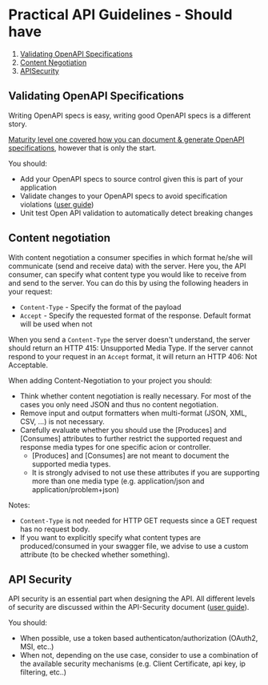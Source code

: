 # Practical API Guidelines - Should have

1. [Validating OpenAPI Specifications](docs/validating-open-api-specs.md)
1. [Content Negotiation](docs/content-negotiation.md)
1. [APISecurity](docs/api-security.md)


## Validating OpenAPI Specifications
Writing OpenAPI specs is easy, writing good OpenAPI specs is a different story.

[Maturity level one covered how you can document & generate OpenAPI specifications](./../maturity-level-one#document-your-apis), however that is only the start.

You should:
- Add your OpenAPI specs to source control given this is part of your application
- Validate changes to your OpenAPI specs to avoid specification violations ([user guide](docs/validating-open-api-specs.md))
- Unit test Open API validation to automatically detect breaking changes

 ## Content negotiation
With content negotiation a consumer specifies in which format he/she will communicate (send and receive data) with the server. Here you, the API consumer, can specify what content type you would like to receive from and send to the server. You can do this by using the following headers in your request:
- `Content-Type` - Specify the format of the payload
- `Accept` - Specify the requested format of the response. Default format will be used when not  

When you send a `Content-Type` the server doesn't understand, the server should return an HTTP 415: Unsupported Media Type. If the server cannot respond to your request in an `Accept` format, it will return an HTTP 406: Not Acceptable.

When adding Content-Negotiation to your project you should:
* Think whether content negotiation is really necessary. For most of the cases you only need JSON and thus no content negotiation.
* Remove input and output formatters when multi-format (JSON, XML, CSV, ...) is not necessary. 
* Carefully evaluate whether you should use the [Produces] and [Consumes] attributes to further restrict the supported request and response media types for one specific acion or controller.
    * [Produces] and [Consumes] are not meant to document the supported media types.  
    * It is strongly advised to not use these attributes if you are supporting more than one media type (e.g. application/json and application/problem+json)
    
Notes: 
* `Content-Type` is not needed for HTTP GET requests since a GET request has no request body.
* If you want to explicitly specify what content types are produced/consumed in your swagger file, we advise to use a custom attribute (to be checked whether something).                  

## API Security
API security is an essential part when designing the API. All different levels of security are discussed within the API-Security document ([user guide](docs/api-security.md)).

You should:
- When possible, use a token based authenticaton/authorization (OAuth2, MSI, etc..)
- When not, depending on the use case, consider to use a combination of the available security mechanisms (e.g. Client Certificate, api key, ip filtering, etc..)
